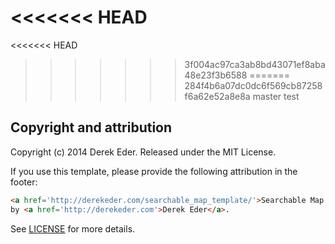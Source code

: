 
<<<<<<< HEAD
=======
<<<<<<< HEAD
>>>>>>> 3f004ac97ca3ab8bd43071ef8aba48e23f3b6588
=======
>>>>>>> 284f4b6a07dc0dc6f569cb87258f6a62e52a8e8a
>>>>>>> master
>>>>>>> test
## Copyright and attribution

Copyright (c) 2014 Derek Eder. Released under the MIT License.

If you use this template, please provide the following attribution in the footer: 

```html
<a href='http://derekeder.com/searchable_map_template/'>Searchable Map Template</a> 
by <a href='http://derekeder.com'>Derek Eder</a>.
```

See [LICENSE](https://github.com/derekeder/FusionTable-Map-Template/blob/master/LICENSE) for more details.
